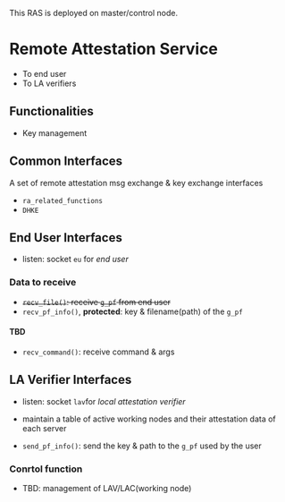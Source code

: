 This RAS is deployed on master/control node.

# Remote Attestation Service

- To end user
- To LA verifiers

## Functionalities

- Key management

## Common Interfaces 

A set of remote attestation msg exchange & key exchange interfaces

- `ra_related_functions`
- `DHKE`

## End User Interfaces

- listen: socket `eu` for *end user*

### Data to receive
- ~~`recv_file()`: receive `g_pf` from end user~~
- `recv_pf_info()`, **protected**: key & filename(path) of the `g_pf`

#### TBD
- `recv_command()`: receive command & args

## LA Verifier Interfaces

- listen: socket `lav`for *local attestation verifier* 
- maintain a table of active working nodes and their attestation data of each server

- `send_pf_info()`: send the key & path to the `g_pf` used by the user

### Conrtol function

- TBD: management of LAV/LAC(working node)